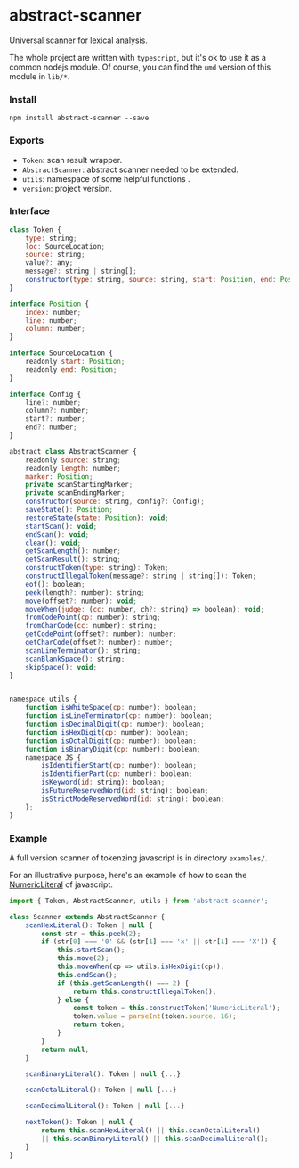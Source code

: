 # abstract-scanner
Universal scanner for lexical analysis.

The whole project are written with `typescript`, but it's ok to use it as a common nodejs module.
Of course, you can find the `umd` version of this module in `lib/*`.

### Install
```
npm install abstract-scanner --save
```

### Exports
- `Token`: scan result wrapper.
- `AbstractScanner`: abstract scanner needed to be extended. 
- `utils`: namespace of some helpful functions .
- `version`: project version.

### Interface
```js
class Token {
    type: string;
    loc: SourceLocation;
    source: string;
    value?: any;
    message?: string | string[];
    constructor(type: string, source: string, start: Position, end: Position);
}

interface Position {
    index: number;
    line: number;
    column: number;
}

interface SourceLocation {
    readonly start: Position;
    readonly end: Position;
}

interface Config {
    line?: number;
    column?: number;
    start?: number;
    end?: number;
}

abstract class AbstractScanner {
    readonly source: string;
    readonly length: number;
    marker: Position;
    private scanStartingMarker;
    private scanEndingMarker;
    constructor(source: string, config?: Config);
    saveState(): Position;
    restoreState(state: Position): void;
    startScan(): void;
    endScan(): void;
    clear(): void;
    getScanLength(): number;
    getScanResult(): string;
    constructToken(type: string): Token;
    constructIllegalToken(message?: string | string[]): Token;
    eof(): boolean;
    peek(length?: number): string;
    move(offset?: number): void;
    moveWhen(judge: (cc: number, ch?: string) => boolean): void;
    fromCodePoint(cp: number): string;
    fromCharCode(cc: number): string;
    getCodePoint(offset?: number): number;
    getCharCode(offset?: number): number;
    scanLineTerminator(): string;
    scanBlankSpace(): string;
    skipSpace(): void;
}


namespace utils {
    function isWhiteSpace(cp: number): boolean;
    function isLineTerminator(cp: number): boolean;
    function isDecimalDigit(cp: number): boolean;
    function isHexDigit(cp: number): boolean;
    function isOctalDigit(cp: number): boolean;
    function isBinaryDigit(cp: number): boolean;
    namespace JS {
        isIdentifierStart(cp: number): boolean;
        isIdentifierPart(cp: number): boolean;
        isKeyword(id: string): boolean;
        isFutureReservedWord(id: string): boolean;
        isStrictModeReservedWord(id: string): boolean;
    };
}
```

### Example

A full version scanner of tokenzing javascript is in directory `examples/`.

For an illustrative purpose, here's an example of how to scan the [NumericLiteral](https://tc39.github.io/ecma262/#sec-literals-numeric-literals) of javascript.

```js
import { Token, AbstractScanner, utils } from 'abstract-scanner';

class Scanner extends AbstractScanner {
    scanHexLiteral(): Token | null {
        const str = this.peek(2);
        if (str[0] === '0' && (str[1] === 'x' || str[1] === 'X')) {
            this.startScan();
            this.move(2);
            this.moveWhen(cp => utils.isHexDigit(cp));
            this.endScan();
            if (this.getScanLength() === 2) {
                return this.constructIllegalToken();
            } else {
                const token = this.constructToken('NumericLiteral');
                token.value = parseInt(token.source, 16);
                return token;
            }
        }
        return null;
    }

    scanBinaryLiteral(): Token | null {...}

    scanOctalLiteral(): Token | null {...}

    scanDecimalLiteral(): Token | null {...}

    nextToken(): Token | null {
        return this.scanHexLiteral() || this.scanOctalLiteral()
        || this.scanBinaryLiteral() || this.scanDecimalLiteral();
    }
}
```
